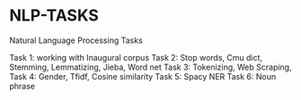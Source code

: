 # NLP-TASKS
Natural Language Processing Tasks

Task 1: working with Inaugural corpus 
Task 2: Stop words, Cmu dict, Stemming, Lemmatizing, Jieba, Word net 
Task 3: Tokenizing, Web Scraping, 
Task 4: Gender, Tfidf, Cosine similarity 
Task 5: Spacy NER
Task 6: Noun phrase 

